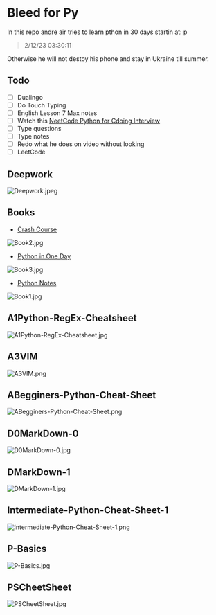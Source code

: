 # Bleed for Py 

In this repo andre air tries to learn pthon in 30 days startin at:
p
> 2/12/23 03:30:11

Otherwise he will not destoy his phone and stay in Ukraine till summer.

## Todo

- [ ] Dualingo
- [ ] Do Touch Typing
- [ ] English Lesson 7 Max notes
- [ ] Watch this [NeetCode Python for Cdoing Interview](./res/videos/NeetCode-PythonForInterview.mp4)
- [ ] Type questions
- [ ] Type notes
- [ ] Redo what he does on video without looking
- [ ] LeetCode

## Deepwork

 
![Deepwork.jpeg](./res/Deepwork.jpeg)

## Books



- [Crash Course](./pdf/APythonCrashCourse.pdf)

![Book2.jpg](./res/Book2.jpg)

- [Python in One Day](./pdf/PythonInOneDay.pdf)
 
![Book3.jpg](./res/Book3.jpg)

- [Python Notes](./pdf/PythonNOtes.pdf)

![Book1.jpg](./res/Book1.jpg)

## A1Python-RegEx-Cheatsheet

 
![A1Python-RegEx-Cheatsheet.jpg](./res/A1Python-RegEx-Cheatsheet.jpg)

 
## A3VIM

 
![A3VIM.png](./res/A3VIM.png)

 
## ABegginers-Python-Cheat-Sheet

 
![ABegginers-Python-Cheat-Sheet.png](./res/ABegginers-Python-Cheat-Sheet.png)

 

 
## D0MarkDown-0

 
![D0MarkDown-0.jpg](./res/D0MarkDown-0.jpg)

 

 
## DMarkDown-1

 
![DMarkDown-1.jpg](./res/DMarkDown-1.jpg)

 
## Intermediate-Python-Cheat-Sheet-1

 
![Intermediate-Python-Cheat-Sheet-1.png](./res/Intermediate-Python-Cheat-Sheet-1.png)

 
## P-Basics

 
![P-Basics.jpg](./res/P-Basics.jpg)

 
## PSCheetSheet

 
![PSCheetSheet.jpg](./res/PSCheetSheet.jpg)

 

